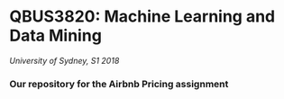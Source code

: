 # QBUS3820: Machine Learning and Data Mining #
_University of Sydney, S1 2018_

### Our repository for the Airbnb Pricing assignment ###
